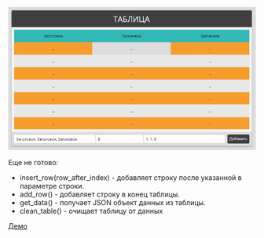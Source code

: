 ![alt text](images/img.jpg)

Еще не готово:
- insert_row(row_after_index) - добавляет строку после указанной в параметре строки.
- add_row() - добавляет строку в конец таблицы.
- get_data() - получает JSON объект данных из таблицы.
- clean_table() - очищает таблицу от данных

[Демо](http://snvoke.github.io/table-js/)
